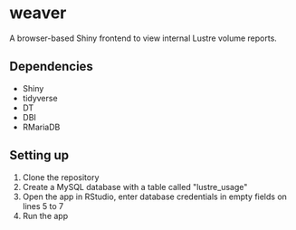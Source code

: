 # weaver
A browser-based Shiny frontend to view internal Lustre volume reports.

## Dependencies
* Shiny
* tidyverse
* DT
* DBI
* RMariaDB

## Setting up
1. Clone the repository
2. Create a MySQL database with a table called "lustre_usage"
3. Open the app in RStudio, enter database credentials in empty fields on lines 5 to 7
4. Run the app
